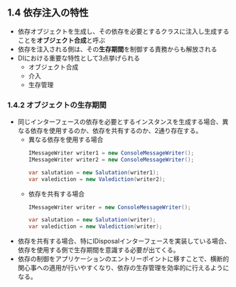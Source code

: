 ## 1.4 依存注入の特性
- 依存オブジェクトを生成し、その依存を必要とするクラスに注入し生成することを**オブジェクト合成**と呼ぶ
- 依存を注入される側は、その**生存期間**を制御する責務からも解放される
- DIにおける重要な特性として3点挙げられる
    - オブジェクト合成
    - 介入
    - 生存管理
### 1.4.2 オブジェクトの生存期間
- 同じインターフェースの依存を必要とするインスタンスを生成する場合、異なる依存を使用するのか、依存を共有するのか、2通り存在する。
    - 異なる依存を使用する場合
      ```cs
      IMessageWriter writer1 = new ConsoleMessageWriter();
      IMessageWriter writer2 = new ConsoleMessageWriter();

      var salutation = new Salutation(writer1);
      var valediction = new Valediction(writer2);
      ```
    - 依存を共有する場合
      ```cs
      IMessageWriter writer = new ConsoleMessageWriter();

      var salutation = new Salutation(writer);
      var valediction = new Valediction(writer);
      ```
- 依存を共有する場合、特にIDisposalインターフェースを実装している場合、依存を使用する側で生存期間を意識する必要が出てくる。
- 依存の制御をアプリケーションのエントリーポイントに移すことで、横断的関心事への適用が行いやすくなり、依存の生存管理を効率的に行えるようになる。
